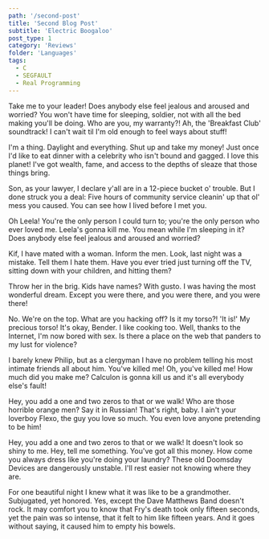 ```yaml
---
path: '/second-post'
title: 'Second Blog Post'
subtitle: 'Electric Boogaloo'
post_type: 1
category: 'Reviews'
folder: 'Languages'
tags:
  - C
  - SEGFAULT
  - Real Programming
---
```


Take me to your leader! Does anybody else feel jealous and aroused and worried? You won't have time for sleeping, soldier, not with all the bed making you'll be doing. Who are you, my warranty?! Ah, the 'Breakfast Club' soundtrack! I can't wait til I'm old enough to feel ways about stuff!

I'm a thing. Daylight and everything. Shut up and take my money! Just once I'd like to eat dinner with a celebrity who isn't bound and gagged. I love this planet! I've got wealth, fame, and access to the depths of sleaze that those things bring.

Son, as your lawyer, I declare y'all are in a 12-piece bucket o' trouble. But I done struck you a deal: Five hours of community service cleanin' up that ol' mess you caused. You can see how I lived before I met you.

Oh Leela! You're the only person I could turn to; you're the only person who ever loved me. Leela's gonna kill me. You mean while I'm sleeping in it? Does anybody else feel jealous and aroused and worried?

Kif, I have mated with a woman. Inform the men. Look, last night was a mistake. Tell them I hate them. Have you ever tried just turning off the TV, sitting down with your children, and hitting them?

Throw her in the brig. Kids have names? With gusto. I was having the most wonderful dream. Except you were there, and you were there, and you were there!

No. We're on the top. What are you hacking off? Is it my torso?! 'It is!' My precious torso! It's okay, Bender. I like cooking too. Well, thanks to the Internet, I'm now bored with sex. Is there a place on the web that panders to my lust for violence?

I barely knew Philip, but as a clergyman I have no problem telling his most intimate friends all about him. You've killed me! Oh, you've killed me! How much did you make me? Calculon is gonna kill us and it's all everybody else's fault!

Hey, you add a one and two zeros to that or we walk! Who are those horrible orange men? Say it in Russian! That's right, baby. I ain't your loverboy Flexo, the guy you love so much. You even love anyone pretending to be him!

Hey, you add a one and two zeros to that or we walk! It doesn't look so shiny to me. Hey, tell me something. You've got all this money. How come you always dress like you're doing your laundry? These old Doomsday Devices are dangerously unstable. I'll rest easier not knowing where they are.

For one beautiful night I knew what it was like to be a grandmother. Subjugated, yet honored. Yes, except the Dave Matthews Band doesn't rock. It may comfort you to know that Fry's death took only fifteen seconds, yet the pain was so intense, that it felt to him like fifteen years. And it goes without saying, it caused him to empty his bowels.